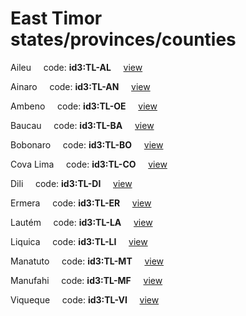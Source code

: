 # East Timor states/provinces/counties
Aileu&nbsp;&nbsp;&nbsp;&nbsp;&nbsp;code: **id3:TL-AL**&nbsp;&nbsp;&nbsp;&nbsp;&nbsp;[view](../export/geojson/medium/id3/tl/al.geojson)&nbsp;&nbsp;&nbsp;&nbsp;&nbsp;


Ainaro&nbsp;&nbsp;&nbsp;&nbsp;&nbsp;code: **id3:TL-AN**&nbsp;&nbsp;&nbsp;&nbsp;&nbsp;[view](../export/geojson/medium/id3/tl/an.geojson)&nbsp;&nbsp;&nbsp;&nbsp;&nbsp;


Ambeno&nbsp;&nbsp;&nbsp;&nbsp;&nbsp;code: **id3:TL-OE**&nbsp;&nbsp;&nbsp;&nbsp;&nbsp;[view](../export/geojson/medium/id3/tl/oe.geojson)&nbsp;&nbsp;&nbsp;&nbsp;&nbsp;


Baucau&nbsp;&nbsp;&nbsp;&nbsp;&nbsp;code: **id3:TL-BA**&nbsp;&nbsp;&nbsp;&nbsp;&nbsp;[view](../export/geojson/medium/id3/tl/ba.geojson)&nbsp;&nbsp;&nbsp;&nbsp;&nbsp;


Bobonaro&nbsp;&nbsp;&nbsp;&nbsp;&nbsp;code: **id3:TL-BO**&nbsp;&nbsp;&nbsp;&nbsp;&nbsp;[view](../export/geojson/medium/id3/tl/bo.geojson)&nbsp;&nbsp;&nbsp;&nbsp;&nbsp;


Cova Lima&nbsp;&nbsp;&nbsp;&nbsp;&nbsp;code: **id3:TL-CO**&nbsp;&nbsp;&nbsp;&nbsp;&nbsp;[view](../export/geojson/medium/id3/tl/co.geojson)&nbsp;&nbsp;&nbsp;&nbsp;&nbsp;


Dili&nbsp;&nbsp;&nbsp;&nbsp;&nbsp;code: **id3:TL-DI**&nbsp;&nbsp;&nbsp;&nbsp;&nbsp;[view](../export/geojson/medium/id3/tl/di.geojson)&nbsp;&nbsp;&nbsp;&nbsp;&nbsp;


Ermera&nbsp;&nbsp;&nbsp;&nbsp;&nbsp;code: **id3:TL-ER**&nbsp;&nbsp;&nbsp;&nbsp;&nbsp;[view](../export/geojson/medium/id3/tl/er.geojson)&nbsp;&nbsp;&nbsp;&nbsp;&nbsp;


Lautém&nbsp;&nbsp;&nbsp;&nbsp;&nbsp;code: **id3:TL-LA**&nbsp;&nbsp;&nbsp;&nbsp;&nbsp;[view](../export/geojson/medium/id3/tl/la.geojson)&nbsp;&nbsp;&nbsp;&nbsp;&nbsp;


Liquica&nbsp;&nbsp;&nbsp;&nbsp;&nbsp;code: **id3:TL-LI**&nbsp;&nbsp;&nbsp;&nbsp;&nbsp;[view](../export/geojson/medium/id3/tl/li.geojson)&nbsp;&nbsp;&nbsp;&nbsp;&nbsp;


Manatuto&nbsp;&nbsp;&nbsp;&nbsp;&nbsp;code: **id3:TL-MT**&nbsp;&nbsp;&nbsp;&nbsp;&nbsp;[view](../export/geojson/medium/id3/tl/mt.geojson)&nbsp;&nbsp;&nbsp;&nbsp;&nbsp;


Manufahi&nbsp;&nbsp;&nbsp;&nbsp;&nbsp;code: **id3:TL-MF**&nbsp;&nbsp;&nbsp;&nbsp;&nbsp;[view](../export/geojson/medium/id3/tl/mf.geojson)&nbsp;&nbsp;&nbsp;&nbsp;&nbsp;


Viqueque&nbsp;&nbsp;&nbsp;&nbsp;&nbsp;code: **id3:TL-VI**&nbsp;&nbsp;&nbsp;&nbsp;&nbsp;[view](../export/geojson/medium/id3/tl/vi.geojson)&nbsp;&nbsp;&nbsp;&nbsp;&nbsp;

